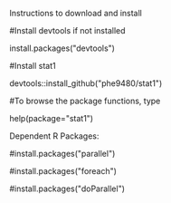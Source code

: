 Instructions to download and install

#Install devtools if not installed

install.packages("devtools")

#Install stat1

devtools::install_github("phe9480/stat1")

#To browse the package functions, type

help(package="stat1")

Dependent R Packages:

#install.packages("parallel")

#install.packages("foreach")

#install.packages("doParallel")
